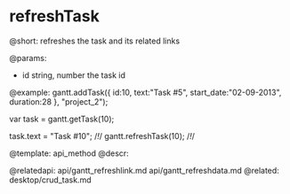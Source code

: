 refreshTask
=============
@short: refreshes the task and its related links
	

@params:
- id	string, number	the task id



@example:
gantt.addTask({
    id:10,
    text:"Task #5",
    start_date:"02-09-2013",
    duration:28
}, "project_2");

var task = gantt.getTask(10);

task.text = "Task #10"; /*!*/
gantt.refreshTask(10);       /*!*/

@template:	api_method
@descr:

@relatedapi:
	api/gantt_refreshlink.md
    api/gantt_refreshdata.md
@related:
	desktop/crud_task.md